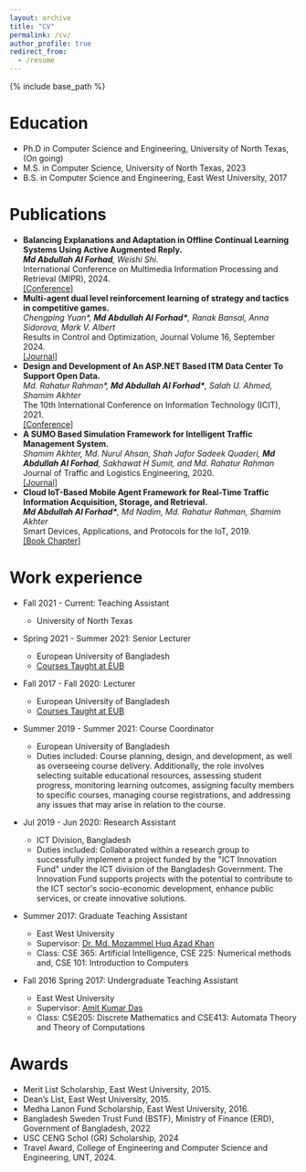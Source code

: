 ```yaml
---
layout: archive
title: "CV"
permalink: /cv/
author_profile: true
redirect_from:
  - /resume
---
```


{% include base_path %}

Education
======
* Ph.D in Computer Science and Engineering, University of North Texas, (On going)
* M.S. in Computer Science, University of North Texas, 2023
* B.S. in Computer Science and Engineering, East West University, 2017


Publications
======
<ul>
<li>
<b>Balancing Explanations and Adaptation in Offline Continual Learning Systems Using Active Augmented Reply.</b><br>
<i><b>Md Abdullah Al Forhad</b>, Weishi Shi.</i><br>
International Conference on Multimedia Information Processing and Retrieval (MIPR), 2024. <br>
<a href="https://doi.org/10.1109/MIPR62202.2024.00082">[Conference]</a>
</li>

<li>
<b>Multi-agent dual level reinforcement learning of strategy and tactics in competitive games.</b><br>
<i>Chengping Yuan*, <b>Md Abdullah Al Forhad*</b>, Ranak Bansal, Anna Sidorova, Mark V. Albert</i><br>
Results in Control and Optimization, Journal Volume 16, September 2024.<br>
<a href="https://doi.org/10.1016/j.rico.2024.100471">[Journal]</a>
</li>

<li>
<b>Design and Development of An ASP.NET Based ITM Data Center To Support Open Data.</b><br>
<i>Md. Rahatur Rahman*, <b>Md Abdullah Al Forhad*</b>, Salah U. Ahmed, Shamim Akhter</i><br>
The 10th International Conference on Information Technology (ICIT), 2021.<br>
<a href="https://ieeexplore.ieee.org/document/9491756">[Conference]</a>
</li>

<li>
<b>A SUMO Based Simulation Framework for Intelligent Traffic Management System.</b><br>
<i>Shamim Akhter, Md. Nurul Ahsan, Shah Jafor Sadeek Quaderi, <b>Md Abdullah Al Forhad</b>, Sakhawat H Sumit, and Md. Rahatur Rahman</i><br>
Journal of Traffic and Logistics Engineering, 2020.<br>
<a href="https://doi.org/10.18178/jtle.8.1.1-5">[Journal]</a>
</li>

<li>
<b>Cloud IoT-Based Mobile Agent Framework for Real-Time Traffic Information Acquisition, Storage, and Retrieval.</b><br>
<i><b>Md Abdullah Al Forhad*</b>, Md Nadim, Md. Rahatur Rahman, Shamim Akhter</i><br>
Smart Devices, Applications, and Protocols for the IoT, 2019.<br>
<a href="https://doi.org/10.4018/978-1-5225-7811-6.ch002">[Book Chapter]</a>
</li>

</ul>


Work experience
======
* Fall 2021 - Current: Teaching Assistant
  * University of North Texas

* Spring 2021 - Summer 2021: Senior Lecturer
  * European University of Bangladesh
  * [Courses Taught at EUB](https://docs.google.com/document/d/e/2PACX-1vRrPPEMo_OELYKWp0gouZoYGn0t3fiZ-v0aBMVdECjuK0apZV0mJXzSEqHlGVFTbQ/pub)

* Fall 2017 - Fall 2020: Lecturer
  * European University of Bangladesh
  * [Courses Taught at EUB](https://docs.google.com/document/d/e/2PACX-1vRrPPEMo_OELYKWp0gouZoYGn0t3fiZ-v0aBMVdECjuK0apZV0mJXzSEqHlGVFTbQ/pub)

* Summer 2019 - Summer 2021: Course Coordinator
  * European University of Bangladesh
  * Duties included: Course planning, design, and development, as well as overseeing course delivery. Additionally, the role involves selecting suitable educational resources, assessing student progress, monitoring learning outcomes, assigning faculty members to specific courses, managing course registrations, and addressing any issues that may arise in relation to the course.

* Jul 2019 - Jun 2020: Research Assistant
  * ICT Division, Bangladesh
  * Duties included: Collaborated within a research group to successfully implement a project funded by the "ICT Innovation Fund" under the ICT division of the Bangladesh Government. The Innovation Fund supports projects with the potential to contribute to the ICT sector's socio-economic development, enhance public services, or create innovative solutions.

* Summer 2017: Graduate Teaching Assistant
  * East West University
  * Supervisor: [Dr. Md. Mozammel Huq Azad Khan](https://fse.ewubd.edu/computer-science-engineering/faculty-view/mhakhan)
  * Class: CSE 365: Artificial Intelligence, CSE 225: Numerical methods and, CSE 101: Introduction to Computers

* Fall 2016 Spring 2017: Undergraduate Teaching Assistant
  * East West University
  * Supervisor: [Amit Kumar Das](https://fse.ewubd.edu/computer-science-engineering/faculty-view/akdas)
  * Class: CSE205: Discrete Mathematics and CSE413: Automata Theory and Theory of Computations


Awards
======
* Merit List Scholarship, East West University, 2015.
* Dean’s List, East West University, 2015.
* Medha Lanon Fund Scholarship, East West University, 2016.
* Bangladesh Sweden Trust Fund (BSTF), Ministry of Finance (ERD), Government of Bangladesh, 2022
* USC CENG Schol (GR) Scholarship, 2024
* Travel Award, College of Engineering and Computer Science and Engineering, UNT, 2024.
